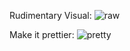 Rudimentary Visual:
![raw](https://github.com/chocoluffy/redditQA/blob/master/2-PCA-Distribution-Plot/results/raw.png)

Make it prettier:
![pretty](https://github.com/chocoluffy/redditQA/blob/master/2-PCA-Distribution-Plot/results/full.png)